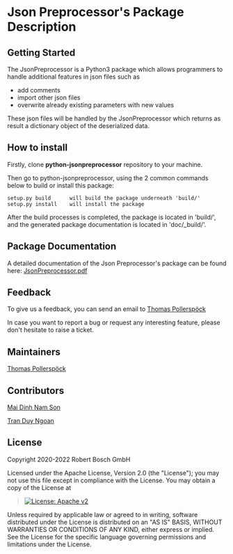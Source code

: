 # Json Preprocessor\'s Package Description

## Getting Started

The JsonPreprocessor is a Python3 package which allows programmers to
handle additional features in json files such as

-   add comments
-   import other json files
-   overwrite already existing parameters with new values

These json files will be handled by the JsonPreprocessor which returns
as result a dictionary object of the deserialized data.

## How to install

Firstly, clone **python-jsonpreprocessor** repository to your machine.

Then go to python-jsonpreprocessor, using the 2 common commands below to
build or install this package:

``` 
setup.py build      will build the package underneath 'build/'
setup.py install    will install the package
```

After the build processes is completed, the package is located in
\'build/\', and the generated package documentation is located in
\'doc/\_build/\'.

## Package Documentation

A detailed documentation of the Json Preprocessor\'s package can be
found here:
[JsonPreprocessor.pdf](https://github.com/test-fullautomation/python-jsonpreprocessor/blob/develop/JsonPreprocessor/JsonPreprocessor.pdf)

## Feedback

To give us a feedback, you can send an email to [Thomas
Pollerspöck](mailto:Thomas.Pollerspoeck@de.bosch.com)

In case you want to report a bug or request any interesting feature,
please don\'t hesitate to raise a ticket.

## Maintainers

[Thomas Pollerspöck](mailto:Thomas.Pollerspoeck@de.bosch.com)

## Contributors

[Mai Dinh Nam Son](mailto:son.maidinhnam@vn.bosch.com)

[Tran Duy Ngoan](mailto:Ngoan.TranDuy@vn.bosch.com)

## License

Copyright 2020-2022 Robert Bosch GmbH

Licensed under the Apache License, Version 2.0 (the \"License\"); you
may not use this file except in compliance with the License. You may
obtain a copy of the License at

> [![License: Apache
> v2](https://img.shields.io/pypi/l/robotframework.svg)](http://www.apache.org/licenses/LICENSE-2.0.html)

Unless required by applicable law or agreed to in writing, software
distributed under the License is distributed on an \"AS IS\" BASIS,
WITHOUT WARRANTIES OR CONDITIONS OF ANY KIND, either express or implied.
See the License for the specific language governing permissions and
limitations under the License.
